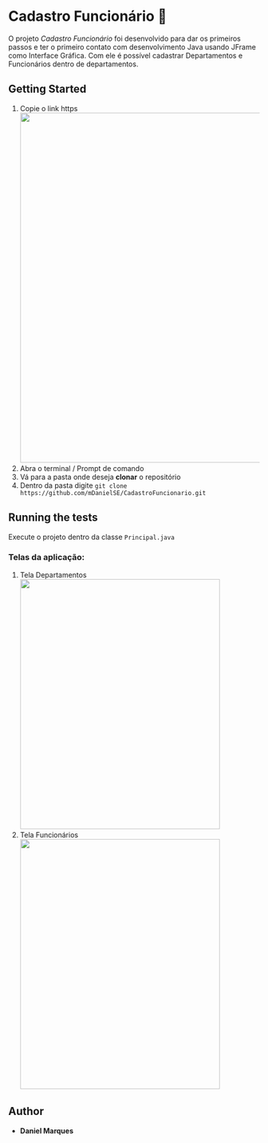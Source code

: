 # Cadastro Funcionário 🚀
O projeto *Cadastro Funcionário* foi desenvolvido para dar os primeiros passos e ter o primeiro contato com desenvolvimento Java usando JFrame como Interface Gráfica.
Com ele é possível cadastrar Departamentos e Funcionários dentro de departamentos.

## Getting Started


 1. Copie o link https<br>
<img width="700"   src="https://user-images.githubusercontent.com/100451032/183710229-371505aa-d89e-4a30-8be7-ab9717fa4c0a.png" /><br>
   2. Abra o terminal / Prompt de comando  
   3. Vá para a pasta onde deseja **clonar** o repositório <br>
   4. Dentro da pasta digite ``git clone https://github.com/mDanielSE/CadastroFuncionario.git``
   
   ## Running the tests
   Execute o projeto dentro da classe ```Principal.java```<br>
   ### Telas da aplicação:<br>
   1. Tela Departamentos<br>
   <img width="400"  height= "500" src="https://user-images.githubusercontent.com/100451032/183721873-6b7ddd51-b937-4bce-aa1a-dc8a2a1a13e9.png" /><br>
   2. Tela Funcionários<br>
   <img width="400"  height= "500" src="https://user-images.githubusercontent.com/100451032/183722437-776b966a-3674-4aa1-b3e9-881239ee7cad.png" /><br>
   
   
   ## Author

* **Daniel Marques**

